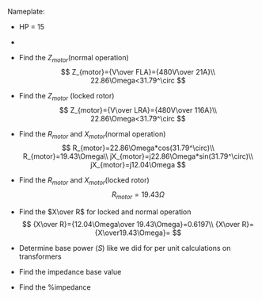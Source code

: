 Nameplate:

-   HP = 15
-   



-   Find the $Z_{motor}$(normal operation)
    $$
    Z_{motor}={V\over FLA}={480V\over 21A}\\
    22.86\Omega<31.79^\circ
    $$
    

-   Find the $Z_{motor}$ (locked rotor)
    $$
    Z_{motor}={V\over LRA}={480V\over 116A}\\
    22.86\Omega<31.79^\circ
    $$
    

-   Find the $R_{motor}$ and $X_{motor}$(normal operation)\
    $$
    R_{motor}=22.86\Omega*cos(31.79^\circ)\\
    R_{motor}=19.43\Omega\\
    jX_{motor}=j22.86\Omega*sin(31.79^\circ)\\
    jX_{motor}=j12.04\Omega
    $$
    

-   Find the $R_{motor}$ and $X_{motor}$(locked rotor)
    $$
    R_{motor}=19.43\Omega
    $$
    

-   Find the $X\over R$ for locked and normal operation
    $$
    {X\over R}={12.04\Omega\over 19.43\Omega}=0.6197\\
    {X\over R}={X\over19.43\Omega}=
    $$
    

-   Determine base power ($S$) like we did for per unit calculations on transformers

-   Find the impedance base value

-   Find the %impedance